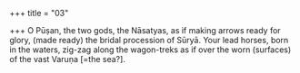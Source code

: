 +++
title = "03"

+++
O Pūṣan, the two gods, the Nāsatyas, as if making arrows ready for glory,  (made ready) the bridal procession of Sūryā.
Your lead horses, born in the waters, zig-zag along the wagon-treks as if  over the worn (surfaces) of the vast Varuṇa [=the sea?].